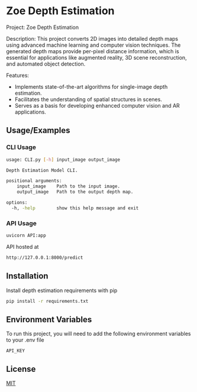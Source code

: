 
# Zoe Depth Estimation

Project: Zoe Depth Estimation

Description:
This project converts 2D images into detailed depth maps using advanced machine learning and computer vision techniques. The generated depth maps provide per-pixel distance information, which is essential for applications like augmented reality, 3D scene reconstruction, and automated object detection.

Features:
- Implements state-of-the-art algorithms for single-image depth estimation.
- Facilitates the understanding of spatial structures in scenes.
- Serves as a basis for developing enhanced computer vision and AR applications.




## Usage/Examples

### CLI Usage
```bash
usage: CLI.py [-h] input_image output_image

Depth Estimation Model CLI.

positional arguments:
    input_image    Path to the input image.
    output_image   Path to the output depth map.

options:
  -h, -help        show this help message and exit
```
### API Usage
````bash
uvicorn API:app
````
API hosted at
```bash
http://127.0.0.1:8000/predict
```

## Installation

Install depth estimation requirements with pip

```bash
pip install -r requirements.txt
```
    
## Environment Variables

To run this project, you will need to add the following environment variables to your .env file

`API_KEY`



## License

[MIT](https://choosealicense.com/licenses/mit/)

